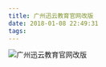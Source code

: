 ```yaml
---
title: 广州迅云教育官网改版
date: 2018-01-08 22:49:31
tags:
---
```


![广州迅云教育官网改版](/images/works/10广州迅云教育科技有限公司官网改版.jpg)